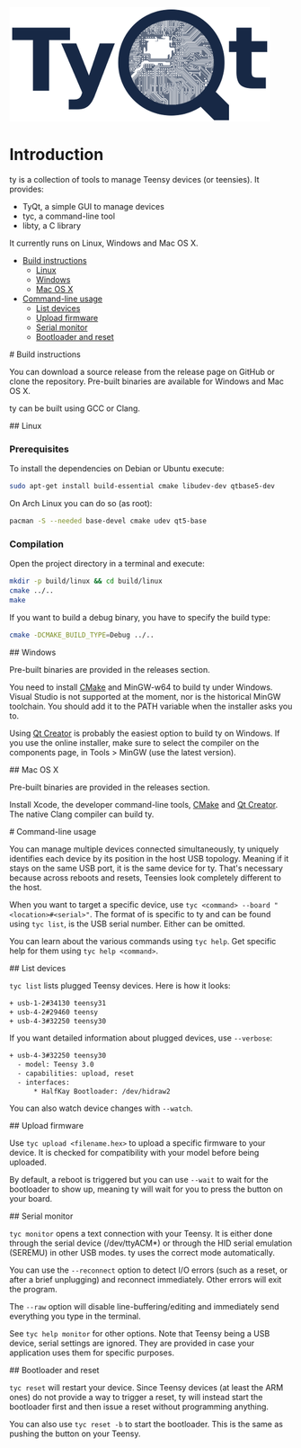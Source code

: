 ![TyQt Logo](/tyqt/images/banner.png)

# Introduction

ty is a collection of tools to manage Teensy devices (or teensies). It provides:
- TyQt, a simple GUI to manage devices
- tyc, a command-line tool
- libty, a C library

It currently runs on Linux, Windows and Mac OS X.

- [Build instructions](#build)
  - [Linux](#build_linux)
  - [Windows](#build_windows)
  - [Mac OS X](#build_darwin)
- [Command-line usage](#usage)
  - [List devices](#usage_list)
  - [Upload firmware](#usage_upload)
  - [Serial monitor](#usage_monitor)
  - [Bootloader and reset](#usage_reset)

<a name="build"/>
# Build instructions

You can download a source release from the release page on GitHub or clone the repository.
Pre-built binaries are available for Windows and Mac OS X.

ty can be built using GCC or Clang.

<a name="build_linux"/>
## Linux

### Prerequisites

To install the dependencies on Debian or Ubuntu execute:
```bash
sudo apt-get install build-essential cmake libudev-dev qtbase5-dev
```

On Arch Linux you can do so (as root):
```bash
pacman -S --needed base-devel cmake udev qt5-base
```

### Compilation

Open the project directory in a terminal and execute:
```bash
mkdir -p build/linux && cd build/linux
cmake ../..
make
```

If you want to build a debug binary, you have to specify the build type:
```bash
cmake -DCMAKE_BUILD_TYPE=Debug ../..
```

<a name="build_windows"/>
## Windows

Pre-built binaries are provided in the releases section.

You need to install [CMake](http://www.cmake.org/) and MinGW-w64 to build ty under Windows.
Visual Studio is not supported at the moment, nor is the historical MinGW toolchain. You should
add it to the PATH variable when the installer asks you to.

Using [Qt Creator](http://www.qt.io/download-open-source/) is probably the easiest option to build
ty on Windows. If you use the online installer, make sure to select the compiler on the components
page, in Tools > MinGW (use the latest version).

<a name="build_darwin"/>
## Mac OS X

Pre-built binaries are provided in the releases section.

Install Xcode, the developer command-line tools, [CMake](http://www.cmake.org/) and
[Qt Creator](http://www.qt.io/download-open-source/). The native Clang compiler can build ty.

<a name="usage"/>
# Command-line usage

You can manage multiple devices connected simultaneously, ty uniquely identifies each device by its
position in the host USB topology. Meaning if it stays on the same USB port, it is the same device
for ty. That's necessary because across reboots and resets, Teensies look completely different to
the host.

When you want to target a specific device, use `tyc <command> --board "<location>#<serial>"`.
The format of <location> is specific to ty and can be found using `tyc list`, <serial> is the
USB serial number. Either can be omitted.

You can learn about the various commands using `tyc help`. Get specific help for them using
`tyc help <command>`.

<a name="usage_list"/>
## List devices

`tyc list` lists plugged Teensy devices. Here is how it looks:
```
+ usb-1-2#34130 teensy31
+ usb-4-2#29460 teensy
+ usb-4-3#32250 teensy30
```

If you want detailed information about plugged devices, use `--verbose`:
```
+ usb-4-3#32250 teensy30
  - model: Teensy 3.0
  - capabilities: upload, reset
  - interfaces:
      * HalfKay Bootloader: /dev/hidraw2
```

You can also watch device changes with `--watch`.

<a name="usage_upload"/>
## Upload firmware

Use `tyc upload <filename.hex>` to upload a specific firmware to your device. It is checked for
compatibility with your model before being uploaded.

By default, a reboot is triggered but you can use `--wait` to wait for the bootloader to show up,
meaning ty will wait for you to press the button on your board.

<a name="usage_monitor"/>
## Serial monitor

`tyc monitor` opens a text connection with your Teensy. It is either done through the serial device
(/dev/ttyACM*) or through the HID serial emulation (SEREMU) in other USB modes. ty uses the correct
mode automatically.

You can use the `--reconnect` option to detect I/O errors (such as a reset, or after a brief
unplugging) and reconnect immediately. Other errors will exit the program.

The `--raw` option will disable line-buffering/editing and immediately send everything you type in
the terminal.

See `tyc help monitor` for other options. Note that Teensy being a USB device, serial settings are
ignored. They are provided in case your application uses them for specific purposes.

<a name="usage_reset"/>
## Bootloader and reset

`tyc reset` will restart your device. Since Teensy devices (at least the ARM ones) do not provide
a way to trigger a reset, ty will instead start the bootloader first and then issue a reset
without programming anything.

You can also use `tyc reset -b` to start the bootloader. This is the same as pushing the button on
your Teensy.
